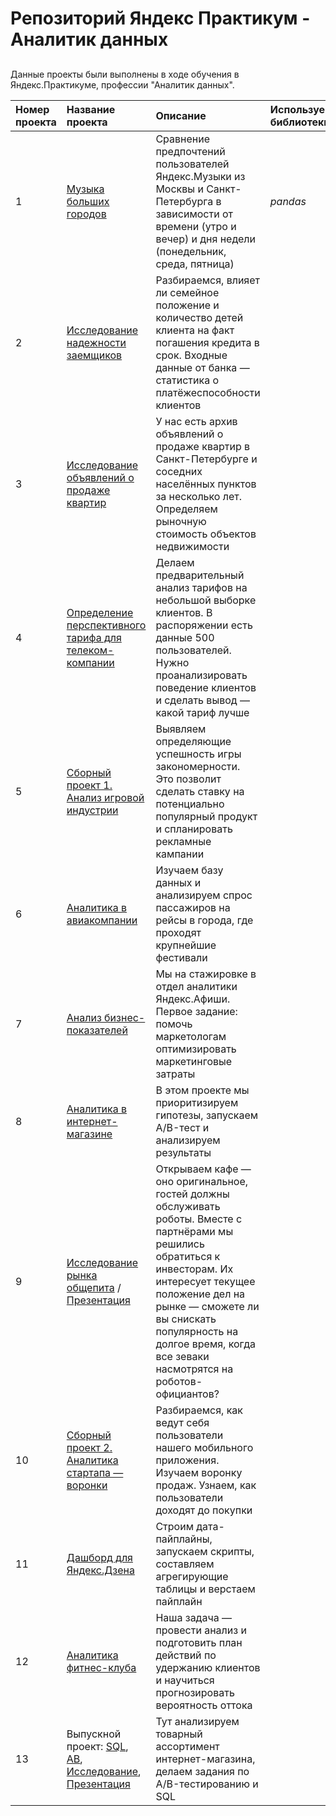 # Репозиторий Яндекс Практикум - Аналитик данных


##

Данные проекты были выполнены в ходе обучения в Яндекс.Практикуме, профессии "Аналитик данных".


| Номер проекта | Название проекта | Описание | Используемые библиотеки | 
|:---------------|:------------------|:----------|:-------------------------|
|1              |[Музыка больших городов](https://github.com/Protobionik/yandex_praktikum/blob/76ee0bc0d0cfecad7c89ae4fb5da9ba5fd48b04b/My%20progect/1.Music%20of%20big%20cities/1.Music%20of%20big%20cities.ipynb) | Сравнение предпочтений пользователей Яндекс.Музыки из Москвы и Санкт-Петербурга в зависимости от времени (утро и вечер) и дня недели (понедельник, среда, пятница)| *pandas* |
|2              |[Исследование надежности заемщиков](https://github.com/Protobionik/yandex_praktikum/blob/6616b3683380c7bcaf8835eeda4adb08579d2fe5/My%20progect/2.Borrower%20reliability%20research/2.Borrower%20reliability%20research.ipynb)|Разбираемся, влияет ли семейное положение и количество детей клиента на факт погашения кредита в срок. Входные данные от банка — статистика о платёжеспособности клиентов|
|3              |[Исследование объявлений о продаже квартир](https://nbviewer.jupyter.org/github/Drewleks/yandex_praktikum/blob/master/3.%20%D0%98%D1%81%D1%81%D0%BB%D0%B5%D0%B4%D0%BE%D0%B2%D0%B0%D1%82%D0%B5%D0%BB%D1%8C%D1%81%D0%BA%D0%B8%D0%B9%20%D0%B0%D0%BD%D0%B0%D0%BB%D0%B8%D0%B7%20%D0%B4%D0%B0%D0%BD%D0%BD%D1%8B%D1%85/real_estate_project.ipynb)| У нас есть архив объявлений о продаже квартир в Санкт-Петербурге и соседних населённых пунктов за несколько лет. Определяем рыночную стоимость объектов недвижимости|
|4              |[Определение перспективного тарифа для телеком-компании](https://nbviewer.jupyter.org/github/Drewleks/yandex_praktikum/blob/master/4.%20%D0%A1%D1%82%D0%B0%D1%82%D0%B8%D1%81%D1%82%D0%B8%D1%87%D0%B5%D1%81%D0%BA%D0%B8%D0%B9%20%D0%B0%D0%BD%D0%B0%D0%BB%D0%B8%D0%B7%20%D0%B4%D0%B0%D0%BD%D0%BD%D1%8B%D1%85/mobile_operator_project.ipynb)|Делаем предварительный анализ тарифов на небольшой выборке клиентов. В распоряжении есть данные 500 пользователей. Нужно проанализировать поведение клиентов и сделать вывод — какой тариф лучше|
|5              |[Сборный проект 1. Анализ игровой индустрии](https://nbviewer.jupyter.org/github/Drewleks/yandex_praktikum/blob/master/5.%20%D0%A1%D0%B1%D0%BE%D1%80%D0%BD%D1%8B%D0%B9%20%D0%BF%D1%80%D0%BE%D0%B5%D0%BA%D1%82%201/games_project.ipynb)|Выявляем определяющие успешность игры закономерности. Это позволит сделать ставку на потенциально популярный продукт и спланировать рекламные кампании|
|6              |[Аналитика в авиакомпании](https://nbviewer.jupyter.org/github/Drewleks/yandex_praktikum/blob/master/6.%20%D0%A1%D0%B1%D0%BE%D1%80%20%D0%B8%20%D1%85%D1%80%D0%B0%D0%BD%D0%B5%D0%BD%D0%B8%D0%B5%20%D0%B4%D0%B0%D0%BD%D0%BD%D1%8B%D1%85/flying_project.ipynb)|Изучаем базу данных и анализируем спрос пассажиров на рейсы в города, где проходят крупнейшие фестивали|
|7              |[Анализ бизнес-показателей](https://nbviewer.jupyter.org/github/Drewleks/yandex_praktikum/blob/master/7.%20%D0%90%D0%BD%D0%B0%D0%BB%D0%B8%D0%B7%20%D0%B1%D0%B8%D0%B7%D0%BD%D0%B5%D1%81-%D0%BF%D0%BE%D0%BA%D0%B0%D0%B7%D0%B0%D1%82%D0%B5%D0%BB%D0%B5%D0%B9/afisha_project.ipynb)|Мы на стажировке в отдел аналитики Яндекс.Афиши. Первое задание: помочь маркетологам оптимизировать маркетинговые затраты|
|8              |[Аналитика в интернет-магазине](https://nbviewer.jupyter.org/github/Drewleks/yandex_praktikum/blob/master/8.%20%D0%9F%D1%80%D0%B8%D0%BD%D1%8F%D1%82%D0%B8%D0%B5%20%D1%80%D0%B5%D1%88%D0%B5%D0%BD%D0%B8%D0%B9%20%D0%B2%20%D0%B1%D0%B8%D0%B7%D0%BD%D0%B5%D1%81%D0%B5%20%D0%BD%D0%B0%20%D0%BE%D1%81%D0%BD%D0%BE%D0%B2%D0%B5%20%D0%B4%D0%B0%D0%BD%D0%BD%D1%8B%D1%85/internet_store_project.ipynb)|В этом проекте мы приоритизируем гипотезы, запускаем A/B-тест и анализируем результаты|
|9              |[Исследование рынка общепита](https://nbviewer.jupyter.org/github/Drewleks/yandex_praktikum/blob/master/9.%20%D0%9A%D0%B0%D0%BA%20%D1%80%D0%B0%D1%81%D1%81%D0%BA%D0%B0%D0%B7%D0%B0%D1%82%D1%8C%20%D0%B8%D1%81%D1%82%D0%BE%D1%80%D0%B8%D1%8E%20%D1%81%20%D0%BF%D0%BE%D0%BC%D0%BE%D1%89%D1%8C%D1%8E%20%D0%B4%D0%B0%D0%BD%D0%BD%D1%8B%D1%85/cafe_project.ipynb) / [Презентация](https://github.com/Drewleks/yandex_praktikum/blob/master/9.%20%D0%9A%D0%B0%D0%BA%20%D1%80%D0%B0%D1%81%D1%81%D0%BA%D0%B0%D0%B7%D0%B0%D1%82%D1%8C%20%D0%B8%D1%81%D1%82%D0%BE%D1%80%D0%B8%D1%8E%20%D1%81%20%D0%BF%D0%BE%D0%BC%D0%BE%D1%89%D1%8C%D1%8E%20%D0%B4%D0%B0%D0%BD%D0%BD%D1%8B%D1%85/%D0%9F%D1%80%D0%B5%D0%B7%D0%B5%D0%BD%D1%82%D0%B0%D1%86%D0%B8%D1%8F.pdf)|Открываем кафе — оно оригинальное, гостей должны обслуживать роботы. Вместе с партнёрами мы решились обратиться к инвесторам. Их интересует текущее положение дел на рынке — сможете ли вы снискать популярность на долгое время, когда все зеваки насмотрятся на роботов-официантов?|
|10             |[Сборный проект 2. Аналитика стартапа — воронки](https://nbviewer.jupyter.org/github/Drewleks/yandex_praktikum/blob/master/10.%20%D0%A1%D0%B1%D0%BE%D1%80%D0%BD%D1%8B%D0%B9%20%D0%BF%D1%80%D0%BE%D0%B5%D0%BA%D1%82%202/startup_project.ipynb)|Разбираемся, как ведут себя пользователи нашего мобильного приложения. Изучаем воронку продаж. Узнаем, как пользователи доходят до покупки|
|11             |[Дашборд для Яндекс.Дзена](https://github.com/Drewleks/yandex_praktikum/tree/master/11.%20%D0%90%D0%B2%D1%82%D0%BE%D0%BC%D0%B0%D1%82%D0%B8%D0%B7%D0%B0%D1%86%D0%B8%D1%8F)|Строим дата-пайплайны, запускаем скрипты, составляем агрегирующие таблицы и верстаем пайплайн|
|12             |[Аналитика фитнес-клуба](https://nbviewer.jupyter.org/github/Drewleks/yandex_praktikum/blob/master/12.%20%D0%9F%D1%80%D0%BE%D0%B3%D0%BD%D0%BE%D0%B7%D1%8B%20%D0%B8%20%D0%BF%D1%80%D0%B5%D0%B4%D1%81%D0%BA%D0%B0%D0%B7%D0%B0%D0%BD%D0%B8%D1%8F/gym_project.ipynb)|Наша задача — провести анализ и подготовить план действий по удержанию клиентов и научиться прогнозировать вероятность оттока|
|13             |Выпускной проект: [SQL](https://nbviewer.jupyter.org/github/Drewleks/yandex_praktikum/blob/master/13.%20%D0%92%D1%8B%D0%BF%D1%83%D1%81%D0%BA%D0%BD%D0%BE%D0%B9%20%D0%BF%D1%80%D0%BE%D0%B5%D0%BA%D1%82/sql.ipynb), [AB](https://nbviewer.jupyter.org/github/Drewleks/yandex_praktikum/blob/master/13.%20%D0%92%D1%8B%D0%BF%D1%83%D1%81%D0%BA%D0%BD%D0%BE%D0%B9%20%D0%BF%D1%80%D0%BE%D0%B5%D0%BA%D1%82/ab.ipynb), [Исследование](https://nbviewer.jupyter.org/github/Drewleks/yandex_praktikum/blob/master/13.%20%D0%92%D1%8B%D0%BF%D1%83%D1%81%D0%BA%D0%BD%D0%BE%D0%B9%20%D0%BF%D1%80%D0%BE%D0%B5%D0%BA%D1%82/ecommerce.ipynb), [Презентация](https://github.com/Drewleks/yandex_praktikum/blob/master/13.%20%D0%92%D1%8B%D0%BF%D1%83%D1%81%D0%BA%D0%BD%D0%BE%D0%B9%20%D0%BF%D1%80%D0%BE%D0%B5%D0%BA%D1%82/%D0%98%D1%82%D0%BE%D0%B3%D0%BE%D0%B2%D1%8B%D0%B9%20%D0%BF%D1%80%D0%BE%D0%B5%D0%BA%D1%82.pdf)|Тут анализируем товарный ассортимент интернет-магазина, делаем задания по A/B-тестированию и SQL|

